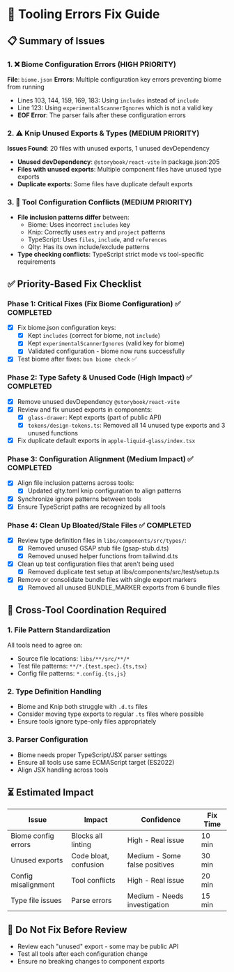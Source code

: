 # 🔧 Tooling Errors Fix Guide

## 📋 Summary of Issues

### 1. ❌ Biome Configuration Errors (HIGH PRIORITY)

**File**: `biome.json`
**Errors**: Multiple configuration key errors preventing biome from running

- Lines 103, 144, 159, 169, 183: Using `includes` instead of `include`
- Line 123: Using `experimentalScannerIgnores` which is not a valid key
- **EOF Error**: The parser fails after these configuration errors

### 2. ⚠️ Knip Unused Exports & Types (MEDIUM PRIORITY)

**Issues Found**: 20 files with unused exports, 1 unused devDependency

- **Unused devDependency**: `@storybook/react-vite` in package.json:205
- **Files with unused exports**: Multiple component files have unused type exports
- **Duplicate exports**: Some files have duplicate default exports

### 3. 🔄 Tool Configuration Conflicts (MEDIUM PRIORITY)

- **File inclusion patterns differ** between:
  - Biome: Uses incorrect `includes` key
  - Knip: Correctly uses `entry` and `project` patterns
  - TypeScript: Uses `files`, `include`, and `references`
  - Qlty: Has its own include/exclude patterns
- **Type checking conflicts**: TypeScript strict mode vs tool-specific requirements

## ✅ Priority-Based Fix Checklist

### Phase 1: Critical Fixes (Fix Biome Configuration) ✅ COMPLETED

- [x] Fix biome.json configuration keys:
  - [x] Kept `includes` (correct for biome, not `include`)
  - [x] Kept `experimentalScannerIgnores` (valid key for biome)
  - [x] Validated configuration - biome now runs successfully
- [x] Test biome after fixes: `bun biome check` ✅

### Phase 2: Type Safety & Unused Code (High Impact) ✅ COMPLETED

- [x] Remove unused devDependency `@storybook/react-vite`
- [x] Review and fix unused exports in components:
  - [x] `glass-drawer`: Kept exports (part of public API)
  - [x] `tokens/design-tokens.ts`: Removed all 14 unused type exports and 3 unused functions
- [x] Fix duplicate default exports in `apple-liquid-glass/index.tsx`

### Phase 3: Configuration Alignment (Medium Impact) ✅ COMPLETED

- [x] Align file inclusion patterns across tools:
  - [x] Updated qlty.toml knip configuration to align patterns
- [x] Synchronize ignore patterns between tools
- [x] Ensure TypeScript paths are recognized by all tools

### Phase 4: Clean Up Bloated/Stale Files ✅ COMPLETED

- [x] Review type definition files in `libs/components/src/types/`:
  - [x] Removed unused GSAP stub file (gsap-stub.d.ts)
  - [x] Removed unused helper functions from tailwind.d.ts
- [x] Clean up test configuration files that aren't being used
  - [x] Removed duplicate test setup at libs/components/src/test/setup.ts
- [x] Remove or consolidate bundle files with single export markers
  - [x] Removed all unused BUNDLE_MARKER exports from 6 bundle files

## 🔄 Cross-Tool Coordination Required

### 1. **File Pattern Standardization**

All tools need to agree on:

- Source file locations: `libs/**/src/**/*`
- Test file patterns: `**/*.{test,spec}.{ts,tsx}`
- Config file patterns: `*.config.{ts,js}`

### 2. **Type Definition Handling**

- Biome and Knip both struggle with `.d.ts` files
- Consider moving type exports to regular `.ts` files where possible
- Ensure tools ignore type-only files appropriately

### 3. **Parser Configuration**

- Biome needs proper TypeScript/JSX parser settings
- Ensure all tools use same ECMAScript target (ES2022)
- Align JSX handling across tools

## ⏳ Estimated Impact

| Issue               | Impact                | Confidence                    | Fix Time |
| ------------------- | --------------------- | ----------------------------- | -------- |
| Biome config errors | Blocks all linting    | High - Real issue             | 10 min   |
| Unused exports      | Code bloat, confusion | Medium - Some false positives | 30 min   |
| Config misalignment | Tool conflicts        | High - Real issue             | 20 min   |
| Type file issues    | Parse errors          | Medium - Needs investigation  | 15 min   |

## 🚫 Do Not Fix Before Review

- Review each "unused" export - some may be public API
- Test all tools after each configuration change
- Ensure no breaking changes to component exports
